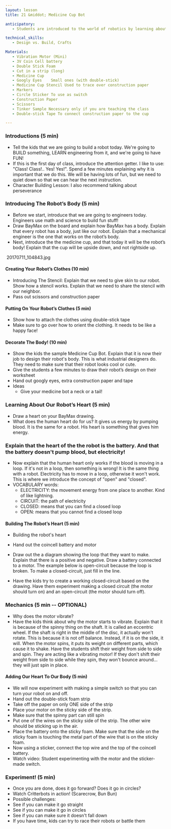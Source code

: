 ```yaml
---
layout: lesson
title: 21 &middot; Medicine Cup Bot

anticipatory:
   - Students are introduced to the world of robotics by learning about the heart and body of a robot while building a cute little cup!

technical_skills:
   - Design vs. Build, Crafts

Materials:
   - Vibration Motor (Mini)
   - 3V Coin Cell battery
   - Double Stick Foam
   - Cut in a strip (long)
   - Medicine Cup
   - Googly Eyes	Small ones (with double-stick)
   - Medicine Cup Stencil Used to trace over construction paper
   - Markers
   - Circle Sticker To use as switch
   - Construction Paper
   - Scissors
   - Tinker Sample Necessary only if you are teaching the class
   - Double-stick Tape To connect construction paper to the cup

---
```


### Introductions (5 min)
* Tell the kids that we are going to build a robot today.  We're going to BUILD something, LEARN engineering from it, and we're going to have FUN!
* If this is the first day of class, introduce the attention getter.  I like to use: "Class!  Class!.. Yes! Yes!".  Spend a few minutes explaining why it is important that we do this.  We will be having lots of fun, but we need to quiet down so that we can hear the next instruction.
* Character Building Lesson:  I also recommend talking about perseverance 

### Introducing The Robot’s Body (5 min)
* Before we start, introduce that we are going to engineers today.  Engineers use math and science to build fun stuff!
* Draw BayMax on the board and explain how BayMax has a body.  Explain that every robot has a body, just like our robot.  Explain that a mechanical engineer is the one that works on the robot’s body. 
* Next, introduce the the medicine cup, and that today it will be the robot’s body!  Explain that the cup will be upside down, and not rightside up.

![]()
 20170711_104843.jpg 

#### Creating Your Robot’s Clothes (10 min)
* Introducing The Stencil: Explain that we need to give skin to our robot.  Show how a stencil works.  Explain that we need to share the stencil with our neighbor.
* Pass out scissors and construction paper

#### Putting On Your Robot’s Clothes (5 min)
* Show how to attach the clothes using double-stick tape
* Make sure to go over how to orient the clothing.  It needs to be like a happy face!

#### Decorate The Body! (10 min)
* Show the kids the sample Medicine Cup Bot.  Explain that it is now their job to design their robot's body.  This is what industrial designers do.  They need to make sure that their robot looks cool or cute. 
* Give the students a few minutes to draw their robot’s design on their worksheet
* Hand out googly eyes, extra construction paper and tape
* Ideas
   * Give your medicine bot a neck or a tail!

### Learning About Our Robot’s Heart (5 min)
* Draw a heart on your BayMax drawing.
* What does the human heart do for us?  It gives us energy by pumping blood.  It is the same for a robot.  His heart is something that gives him energy.  

### Explain that the heart of the the robot is the battery.  And that the battery doesn't pump blood, but electricity!
* Now explain that the human heart only works if the blood is moving in a loop.  If it's not in a loop, then something is wrong!  It is the same thing with a robot.  Electricity has to move in a loop, otherwise it won't work.  This is where we introduce the concept of "open" and "closed".  
* VOCABULARY words:
   * ELECTRICITY: the movement energy from one place to another.  Kind of like lightning.
   * CIRCUIT: the path of electricity
   * CLOSED: means that you can find a closed loop 
   * OPEN: means that you cannot find a closed loop

#### Building The Robot’s Heart (5 min)
   * Building the robot's heart
   * Hand out the coincell battery and motor
   * Draw out the a diagram showing the loop that they want to make.  Explain that there is a positive and negative.  Draw a battery connected to a motor.  The example below is open-circuit because the loop is broken.  To make a closed-circuit, just fill in the line.

   * Have the kids try to create a working closed-circuit based on the drawing.  Have them experiment making a closed circuit (the motor should turn on) and an open-circuit (the motor should turn off).

### Mechanics (5 min -- OPTIONAL)
   * Why does the motor vibrate?
   * Have the kids think about why the motor starts to vibrate.  Explain that it is because of the spinny thing on the shaft.  It is called an eccentric wheel.  If the shaft is right in the middle of the disc, it actually won’t rotate.  This is because it is not off balance.  Instead, if it is on the side, it will.  When the motor spins, it puts its weight on different parts, which cause it to shake.  Have the students shift their weight from side to side and spin.  They are acting like a vibrating motor!  If they don't shift their weight from side to side while they spin, they won't bounce around... they will just spin in place.

#### Adding Our Heart To Our Body (5 min)
   * We will now experiment with making a simple switch so that you can turn your robot on and off.
   * Hand out the double-stick foam strip
   * Take off the paper on only ONE side of the strip
   * Place your motor on the sticky side of the strip.  
   * Make sure that the spinny part can still spin
   * Put one of the wires on the sticky side of the strip.  The other wire should be sticking up in the air.
   * Place the battery onto the sticky foam.  Make sure that the side on the sticky foam is touching the metal part of the wire that is on the sticky foam.
   * Now using a sticker, connect the top wire and the top of the coincell battery.  
   * Watch video: Student experimenting with the motor and the sticker-made switch.

### Experiment! (5 min)
   * Once you are done, does it go forward?  Does it go in circles?  
   * Watch Critterbots in action! (Scarecrow, Bun Bun)
   * Possible challenges:
   * See if you can make it go straight
   * See if you can make it go in circles
   * See if you can make sure it doesn't fall down
   * If you have time, kids can try to race their robots or battle them
